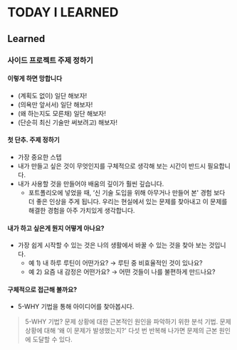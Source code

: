 # TODAY I LEARNED

## Learned

### 사이드 프로젝트 주제 정하기

#### 이렇게 하면 망합니다

- (계획도 없이) 일단 해보자!
- (의욕만 앞서서) 일단 해보자!
- (왜 하는지도 모른채) 일단 해보자!
- (단순히 최신 기술만 써보려고) 해보자!

#### 첫 단추. 주제 정하기

- 가장 중요한 스텝
- 내가 만들고 싶은 것이 무엇인지를 구체적으로 생각해 보는 시간이 반드시 필요합니다.
- 내가 사용할 것을 만들어야 배움의 깊이가 훨씬 깊습니다.
    - 포트폴리오에 넣었을 때, ‘신 기술 도입을 위해 아무거나 만들어 본' 경험 보다 더 좋은 인상을 주게 됩니다. 우리는 현실에서 있는 문제를 찾아내고 이 문제를 해결한 경험을 아주 가치있게 생각합니다.

#### 내가 하고 싶은게 뭔지 어떻게 아나요?

- 가장 쉽게 시작할 수 있는 것은 나의 생활에서 바꿀 수 있는 것을 찾아 보는 것입니다.
    - 예 1) 내 하루 루틴이 어떤가요? → 루틴 중 비효율적인 것이 있나요?
    - 예 2) 요즘 내 감정은 어떤가요? → 어떤 것들이 나를 불편하게 만드나요?

#### 구체적으로 접근해 볼까요?

- 5-WHY 기법을 통해 아이디어를 찾아봅시다.

> 5-WHY 기법?
> 문제 상황에 대한 근본적인 원인을 파악하기 위한 분석 기법.
> 문제 상황에 대해 ‘왜 이 문제가 발생했는지?' 다섯 번 반복해 나가면 문제의 근본 원인에 도달할 수 있다.

